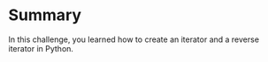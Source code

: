 # Summary

In this challenge, you learned how to create an iterator and a reverse iterator in Python.